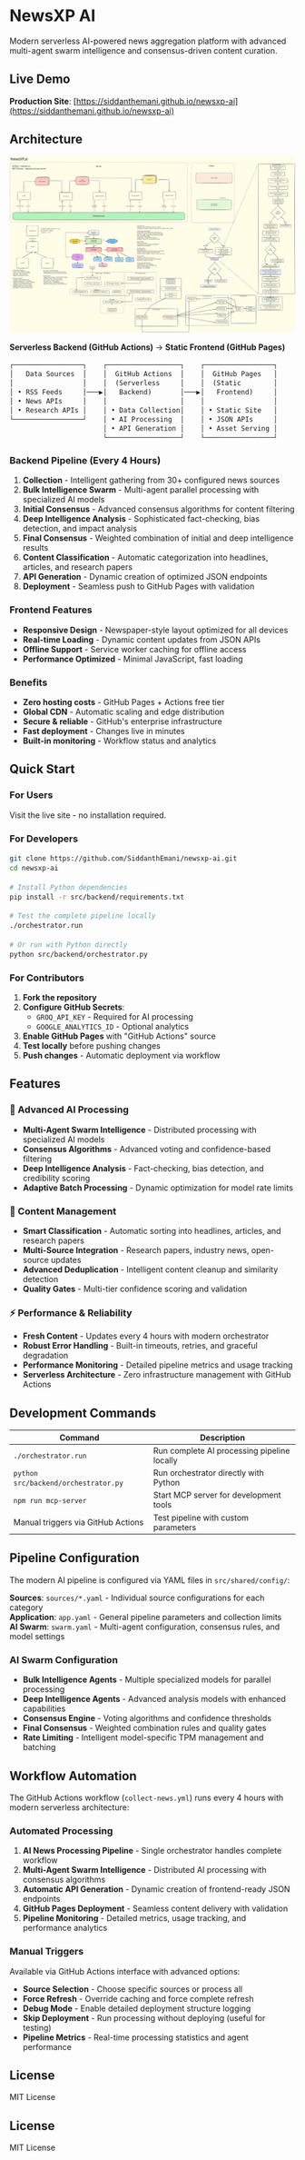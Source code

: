 # NewsXP AI

Modern serverless AI-powered news aggregation platform with advanced multi-agent swarm intelligence and consensus-driven content curation.

## Live Demo

**Production Site**: [https://siddanthemani.github.io/newsxp-ai](https://siddanthemani.github.io/newsxp-ai)

## Architecture

![Architecture Diagram](./docs/diagrams/Architecture.excalidraw.svg)

**Serverless Backend (GitHub Actions)** → **Static Frontend (GitHub Pages)**

```
┌─────────────────┐    ┌──────────────────┐    ┌─────────────────┐
│   Data Sources  │    │  GitHub Actions  │    │  GitHub Pages   │
│                 │    │  (Serverless     │    │  (Static        │
│ • RSS Feeds     │───▶│   Backend)       │───▶│   Frontend)     │
│ • News APIs     │    │                  │    │                 │
│ • Research APIs │    │ • Data Collection│    │ • Static Site   │
└─────────────────┘    │ • AI Processing  │    │ • JSON APIs     │
                       │ • API Generation │    │ • Asset Serving │
                       └──────────────────┘    └─────────────────┘
```

### Backend Pipeline (Every 4 Hours)
1. **Collection** - Intelligent gathering from 30+ configured news sources
2. **Bulk Intelligence Swarm** - Multi-agent parallel processing with specialized AI models
3. **Initial Consensus** - Advanced consensus algorithms for content filtering
4. **Deep Intelligence Analysis** - Sophisticated fact-checking, bias detection, and impact analysis
5. **Final Consensus** - Weighted combination of initial and deep intelligence results
6. **Content Classification** - Automatic categorization into headlines, articles, and research papers
7. **API Generation** - Dynamic creation of optimized JSON endpoints
8. **Deployment** - Seamless push to GitHub Pages with validation

### Frontend Features
- **Responsive Design** - Newspaper-style layout optimized for all devices
- **Real-time Loading** - Dynamic content updates from JSON APIs
- **Offline Support** - Service worker caching for offline access
- **Performance Optimized** - Minimal JavaScript, fast loading

### Benefits
- **Zero hosting costs** - GitHub Pages + Actions free tier
- **Global CDN** - Automatic scaling and edge distribution
- **Secure & reliable** - GitHub's enterprise infrastructure
- **Fast deployment** - Changes live in minutes
- **Built-in monitoring** - Workflow status and analytics

## Quick Start

### For Users
Visit the live site - no installation required.

### For Developers

```bash
git clone https://github.com/SiddanthEmani/newsxp-ai.git
cd newsxp-ai

# Install Python dependencies
pip install -r src/backend/requirements.txt

# Test the complete pipeline locally
./orchestrator.run

# Or run with Python directly
python src/backend/orchestrator.py
```

### For Contributors
1. **Fork the repository**
2. **Configure GitHub Secrets**:
   - `GROQ_API_KEY` - Required for AI processing
   - `GOOGLE_ANALYTICS_ID` - Optional analytics
3. **Enable GitHub Pages** with "GitHub Actions" source
4. **Test locally** before pushing changes
5. **Push changes** - Automatic deployment via workflow

## Features

### 🤖 Advanced AI Processing
- **Multi-Agent Swarm Intelligence** - Distributed processing with specialized AI models
- **Consensus Algorithms** - Advanced voting and confidence-based filtering
- **Deep Intelligence Analysis** - Fact-checking, bias detection, and credibility scoring
- **Adaptive Batch Processing** - Dynamic optimization for model rate limits

### 📰 Content Management
- **Smart Classification** - Automatic sorting into headlines, articles, and research papers
- **Multi-Source Integration** - Research papers, industry news, open-source updates
- **Advanced Deduplication** - Intelligent content cleanup and similarity detection
- **Quality Gates** - Multi-tier confidence scoring and validation

### ⚡ Performance & Reliability
- **Fresh Content** - Updates every 4 hours with modern orchestrator
- **Robust Error Handling** - Built-in timeouts, retries, and graceful degradation
- **Performance Monitoring** - Detailed pipeline metrics and usage tracking
- **Serverless Architecture** - Zero infrastructure management with GitHub Actions

## Development Commands

| Command | Description |
|---------|-------------|
| `./orchestrator.run` | Run complete AI processing pipeline locally |
| `python src/backend/orchestrator.py` | Run orchestrator directly with Python |
| `npm run mcp-server` | Start MCP server for development tools |
| Manual triggers via GitHub Actions | Test pipeline with custom parameters |

## Pipeline Configuration

The modern AI pipeline is configured via YAML files in `src/shared/config/`:

**Sources**: `sources/*.yaml` - Individual source configurations for each category  
**Application**: `app.yaml` - General pipeline parameters and collection limits  
**AI Swarm**: `swarm.yaml` - Multi-agent configuration, consensus rules, and model settings

### AI Swarm Configuration
- **Bulk Intelligence Agents** - Multiple specialized models for parallel processing
- **Deep Intelligence Agents** - Advanced analysis models with enhanced capabilities
- **Consensus Engine** - Voting algorithms and confidence thresholds
- **Final Consensus** - Weighted combination rules and quality gates
- **Rate Limiting** - Intelligent model-specific TPM management and batching

## Workflow Automation

The GitHub Actions workflow (`collect-news.yml`) runs every 4 hours with modern serverless architecture:

### Automated Processing
1. **AI News Processing Pipeline** - Single orchestrator handles complete workflow
2. **Multi-Agent Swarm Intelligence** - Distributed AI processing with consensus algorithms  
3. **Automatic API Generation** - Dynamic creation of frontend-ready JSON endpoints
4. **GitHub Pages Deployment** - Seamless content delivery with validation
5. **Pipeline Monitoring** - Detailed metrics, usage tracking, and performance analytics

### Manual Triggers
Available via GitHub Actions interface with advanced options:
- **Source Selection** - Choose specific sources or process all
- **Force Refresh** - Override caching and force complete refresh
- **Debug Mode** - Enable detailed deployment structure logging
- **Skip Deployment** - Run processing without deploying (useful for testing)
- **Pipeline Metrics** - Real-time processing statistics and agent performance

## License

MIT License

## License

MIT License
